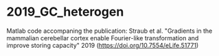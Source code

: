 # 2019_GC_heterogen
Matlab code accompaning the publication:
Straub et al. "Gradients in the mammalian cerebellar cortex enable Fourier-like transformation and improve storing capacity" 2019 (https://doi.org/10.7554/eLife.51771)
